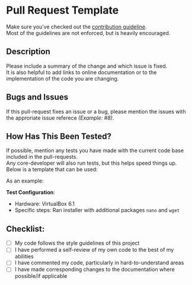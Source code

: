 # Pull Request Template

Make sure you've checked out the [contribution guideline](https://github.com/Torxed/archinstall/blob/master/CONTRIBUTING.md).<br>
Most of the guidelines are not enforced, but is heavily encouraged.

## Description

Please include a summary of the change and which issue is fixed.<br>
It is also helpful to add links to online documentation or to the implementation of the code you are changing.

## Bugs and Issues

If this pull-request fixes an issue or a bug, please mention the issues with the approriate issue referece *(Example: &#35;8)*.

## How Has This Been Tested?

If possible, mention any tests you have made with the current code base included in the pull-requests.<br>
Any core-developer will also run tests, but this helps speed things up. Below is a template that can be used:

As an example:

**Test Configuration**:
* Hardware: VirtualBox 6.1
* Specific steps: Ran installer with additional packages `nano` and `wget`

## Checklist:

- [ ] My code follows the style guidelines of this project
- [ ] I have performed a self-review of my own code to the best of my abilities
- [ ] I have commented my code, particularly in hard-to-understand areas
- [ ] I have made corresponding changes to the documentation where possible/if applicable
